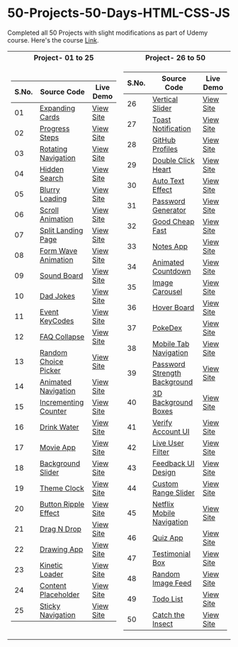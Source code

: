 # 50-Projects-50-Days-HTML-CSS-JS
Completed all 50 Projects with slight modifications as part of Udemy course. Here's the course [Link](https://www.udemy.com/course/50-projects-50-days/).

<table>
<tr><th>Project- 01 to 25</th><th>Project- 26 to 50</th></tr>
<tr>
<td>

|S.No.|Source Code|Live Demo|
| - | - | - |
|01|[Expanding Cards](https://github.com/yvrakesh/50-Projects-50-Days-HTML-CSS-JS/tree/main/Code/Project-01)|[View Site](https://yvrakesh.github.io/50-Projects-50-Days-HTML-CSS-JS/Code/Project-01/)|
|02|[Progress Steps](https://github.com/yvrakesh/50-Projects-50-Days-HTML-CSS-JS/tree/main/Code/Project-02)|[View Site](https://yvrakesh.github.io/50-Projects-50-Days-HTML-CSS-JS/Code/Project-02/)|
|03|[Rotating Navigation](https://github.com/yvrakesh/50-Projects-50-Days-HTML-CSS-JS/tree/main/Code/Project-03)|[View Site](https://yvrakesh.github.io/50-Projects-50-Days-HTML-CSS-JS/Code/Project-03/)|    
|04|[Hidden Search](https://github.com/yvrakesh/50-Projects-50-Days-HTML-CSS-JS/tree/main/Code/Project-04)|[View Site](https://yvrakesh.github.io/50-Projects-50-Days-HTML-CSS-JS/Code/Project-04/)|
|05|[Blurry Loading](https://github.com/yvrakesh/50-Projects-50-Days-HTML-CSS-JS/tree/main/Code/Project-05)|[View Site](https://yvrakesh.github.io/50-Projects-50-Days-HTML-CSS-JS/Code/Project-05/)|
|06|[Scroll Animation](https://github.com/yvrakesh/50-Projects-50-Days-HTML-CSS-JS/tree/main/Code/Project-06)|[View Site](https://yvrakesh.github.io/50-Projects-50-Days-HTML-CSS-JS/Code/Project-06/)|
|07|[Split Landing Page](https://github.com/yvrakesh/50-Projects-50-Days-HTML-CSS-JS/tree/main/Code/Project-07)|[View Site](https://yvrakesh.github.io/50-Projects-50-Days-HTML-CSS-JS/Code/Project-07/)|
|08|[Form Wave Animation](https://github.com/yvrakesh/50-Projects-50-Days-HTML-CSS-JS/tree/main/Code/Project-08)|[View Site](https://yvrakesh.github.io/50-Projects-50-Days-HTML-CSS-JS/Code/Project-08/)|
|09|[Sound Board](https://github.com/yvrakesh/50-Projects-50-Days-HTML-CSS-JS/tree/main/Code/Project-09)|[View Site](https://yvrakesh.github.io/50-Projects-50-Days-HTML-CSS-JS/Code/Project-09/)|
|10|[Dad Jokes](https://github.com/yvrakesh/50-Projects-50-Days-HTML-CSS-JS/tree/main/Code/Project-10)|[View Site](https://yvrakesh.github.io/50-Projects-50-Days-HTML-CSS-JS/Code/Project-10/)|
|11|[Event KeyCodes](https://github.com/yvrakesh/50-Projects-50-Days-HTML-CSS-JS/tree/main/Code/Project-11)|[View Site](https://yvrakesh.github.io/50-Projects-50-Days-HTML-CSS-JS/Code/Project-11/)|
|12|[FAQ Collapse](https://github.com/yvrakesh/50-Projects-50-Days-HTML-CSS-JS/tree/main/Code/Project-12)|[View Site](https://yvrakesh.github.io/50-Projects-50-Days-HTML-CSS-JS/Code/Project-12/)|
|13|[Random Choice Picker](https://github.com/yvrakesh/50-Projects-50-Days-HTML-CSS-JS/tree/main/Code/Project-13)|[View Site](https://yvrakesh.github.io/50-Projects-50-Days-HTML-CSS-JS/Code/Project-13/)|
|14|[Animated Navigation](https://github.com/yvrakesh/50-Projects-50-Days-HTML-CSS-JS/tree/main/Code/Project-14)|[View Site](https://yvrakesh.github.io/50-Projects-50-Days-HTML-CSS-JS/Code/Project-14/)|
|15|[Incrementing Counter](https://github.com/yvrakesh/50-Projects-50-Days-HTML-CSS-JS/tree/main/Code/Project-15)|[View Site](https://yvrakesh.github.io/50-Projects-50-Days-HTML-CSS-JS/Code/Project-15/)|
|16|[Drink Water](https://github.com/yvrakesh/50-Projects-50-Days-HTML-CSS-JS/tree/main/Code/Project-16)|[View Site](https://yvrakesh.github.io/50-Projects-50-Days-HTML-CSS-JS/Code/Project-16/)|
|17|[Movie App](https://github.com/yvrakesh/50-Projects-50-Days-HTML-CSS-JS/tree/main/Code/Project-17)|[View Site](https://yvrakesh.github.io/50-Projects-50-Days-HTML-CSS-JS/Code/Project-17/)|
|18|[Background Slider](https://github.com/yvrakesh/50-Projects-50-Days-HTML-CSS-JS/tree/main/Code/Project-18)|[View Site](https://yvrakesh.github.io/50-Projects-50-Days-HTML-CSS-JS/Code/Project-18/)|
|19|[Theme Clock](https://github.com/yvrakesh/50-Projects-50-Days-HTML-CSS-JS/tree/main/Code/Project-19)|[View Site](https://yvrakesh.github.io/50-Projects-50-Days-HTML-CSS-JS/Code/Project-19/)|
|20|[Button Ripple Effect](https://github.com/yvrakesh/50-Projects-50-Days-HTML-CSS-JS/tree/main/Code/Project-20)|[View Site](https://yvrakesh.github.io/50-Projects-50-Days-HTML-CSS-JS/Code/Project-20/)|
|21|[Drag N Drop](https://github.com/yvrakesh/50-Projects-50-Days-HTML-CSS-JS/tree/main/Code/Project-21)|[View Site](https://yvrakesh.github.io/50-Projects-50-Days-HTML-CSS-JS/Code/Project-21/)|
|22|[Drawing App](https://github.com/yvrakesh/50-Projects-50-Days-HTML-CSS-JS/tree/main/Code/Project-22)|[View Site](https://yvrakesh.github.io/50-Projects-50-Days-HTML-CSS-JS/Code/Project-22/)|
|23|[Kinetic Loader](https://github.com/yvrakesh/50-Projects-50-Days-HTML-CSS-JS/tree/main/Code/Project-23)|[View Site](https://yvrakesh.github.io/50-Projects-50-Days-HTML-CSS-JS/Code/Project-23/)|
|24|[Content Placeholder](https://github.com/yvrakesh/50-Projects-50-Days-HTML-CSS-JS/tree/main/Code/Project-24)|[View Site](https://yvrakesh.github.io/50-Projects-50-Days-HTML-CSS-JS/Code/Project-24/)|
|25|[Sticky Navigation](https://github.com/yvrakesh/50-Projects-50-Days-HTML-CSS-JS/tree/main/Code/Project-25)|[View Site](https://yvrakesh.github.io/50-Projects-50-Days-HTML-CSS-JS/Code/Project-25/)|
</td>

<td>

|S.No.|Source Code|Live Demo|
| - | - | - | 
|26|[Vertical Slider](https://github.com/yvrakesh/50-Projects-50-Days-HTML-CSS-JS/tree/main/Code/Project-26)|[View Site](https://yvrakesh.github.io/50-Projects-50-Days-HTML-CSS-JS/Code/Project-26/)|  
|27|[Toast Notification](https://github.com/yvrakesh/50-Projects-50-Days-HTML-CSS-JS/tree/main/Code/Project-27)|[View Site](https://yvrakesh.github.io/50-Projects-50-Days-HTML-CSS-JS/Code/Project-27/)|
|28|[GitHub Profiles](https://github.com/yvrakesh/50-Projects-50-Days-HTML-CSS-JS/tree/main/Code/Project-28)|[View Site](https://yvrakesh.github.io/50-Projects-50-Days-HTML-CSS-JS/Code/Project-28/)|
|29|[Double Click Heart](https://github.com/yvrakesh/50-Projects-50-Days-HTML-CSS-JS/tree/main/Code/Project-29)|[View Site](https://yvrakesh.github.io/50-Projects-50-Days-HTML-CSS-JS/Code/Project-29/)|
|30|[Auto Text Effect](https://github.com/yvrakesh/50-Projects-50-Days-HTML-CSS-JS/tree/main/Code/Project-30)|[View Site](https://yvrakesh.github.io/50-Projects-50-Days-HTML-CSS-JS/Code/Project-30/)|
|31|[Password Generator](https://github.com/yvrakesh/50-Projects-50-Days-HTML-CSS-JS/tree/main/Code/Project-31)|[View Site](https://yvrakesh.github.io/50-Projects-50-Days-HTML-CSS-JS/Code/Project-31/)|
|32|[Good Cheap Fast](https://github.com/yvrakesh/50-Projects-50-Days-HTML-CSS-JS/tree/main/Code/Project-32)|[View Site](https://yvrakesh.github.io/50-Projects-50-Days-HTML-CSS-JS/Code/Project-32/)|
|33|[Notes App](https://github.com/yvrakesh/50-Projects-50-Days-HTML-CSS-JS/tree/main/Code/Project-33)|[View Site](https://yvrakesh.github.io/50-Projects-50-Days-HTML-CSS-JS/Code/Project-33/)|
|34|[Animated Countdown](https://github.com/yvrakesh/50-Projects-50-Days-HTML-CSS-JS/tree/main/Code/Project-34)|[View Site](https://yvrakesh.github.io/50-Projects-50-Days-HTML-CSS-JS/Code/Project-34/)|
|35|[Image Carousel](https://github.com/yvrakesh/50-Projects-50-Days-HTML-CSS-JS/tree/main/Code/Project-35)|[View Site](https://yvrakesh.github.io/50-Projects-50-Days-HTML-CSS-JS/Code/Project-35/)|
|36|[Hover Board](https://github.com/yvrakesh/50-Projects-50-Days-HTML-CSS-JS/tree/main/Code/Project-36)|[View Site](https://yvrakesh.github.io/50-Projects-50-Days-HTML-CSS-JS/Code/Project-36/)|
|37|[PokeDex](https://github.com/yvrakesh/50-Projects-50-Days-HTML-CSS-JS/tree/main/Code/Project-37)|[View Site](https://yvrakesh.github.io/50-Projects-50-Days-HTML-CSS-JS/Code/Project-37/)|
|38|[Mobile Tab Navigation](https://github.com/yvrakesh/50-Projects-50-Days-HTML-CSS-JS/tree/main/Code/Project-38)|[View Site](https://yvrakesh.github.io/50-Projects-50-Days-HTML-CSS-JS/Code/Project-38/)|
|39|[Password Strength Background](https://github.com/yvrakesh/50-Projects-50-Days-HTML-CSS-JS/tree/main/Code/Project-39)|[View Site](https://yvrakesh.github.io/50-Projects-50-Days-HTML-CSS-JS/Code/Project-39/)|
|40|[3D Background Boxes](https://github.com/yvrakesh/50-Projects-50-Days-HTML-CSS-JS/tree/main/Code/Project-40)|[View Site](https://yvrakesh.github.io/50-Projects-50-Days-HTML-CSS-JS/Code/Project-40/)|
|41|[Verify Account UI](https://github.com/yvrakesh/50-Projects-50-Days-HTML-CSS-JS/tree/main/Code/Project-41)|[View Site](https://yvrakesh.github.io/50-Projects-50-Days-HTML-CSS-JS/Code/Project-41/)|
|42|[Live User Filter](https://github.com/yvrakesh/50-Projects-50-Days-HTML-CSS-JS/tree/main/Code/Project-42)|[View Site](https://yvrakesh.github.io/50-Projects-50-Days-HTML-CSS-JS/Code/Project-42/)|
|43|[Feedback UI Design](https://github.com/yvrakesh/50-Projects-50-Days-HTML-CSS-JS/tree/main/Code/Project-43)|[View Site](https://yvrakesh.github.io/50-Projects-50-Days-HTML-CSS-JS/Code/Project-43/)|
|44|[Custom Range Slider](https://github.com/yvrakesh/50-Projects-50-Days-HTML-CSS-JS/tree/main/Code/Project-44)|[View Site](https://yvrakesh.github.io/50-Projects-50-Days-HTML-CSS-JS/Code/Project-44/)|
|45|[Netflix Mobile Navigation](https://github.com/yvrakesh/50-Projects-50-Days-HTML-CSS-JS/tree/main/Code/Project-45)|[View Site](https://yvrakesh.github.io/50-Projects-50-Days-HTML-CSS-JS/Code/Project-45/)|
|46|[Quiz App](https://github.com/yvrakesh/50-Projects-50-Days-HTML-CSS-JS/tree/main/Code/Project-46)|[View Site](https://yvrakesh.github.io/50-Projects-50-Days-HTML-CSS-JS/Code/Project-46/)|
|47|[Testimonial Box](https://github.com/yvrakesh/50-Projects-50-Days-HTML-CSS-JS/tree/main/Code/Project-47)|[View Site](https://yvrakesh.github.io/50-Projects-50-Days-HTML-CSS-JS/Code/Project-47/)|
|48|[Random Image Feed](https://github.com/yvrakesh/50-Projects-50-Days-HTML-CSS-JS/tree/main/Code/Project-48)|[View Site](https://yvrakesh.github.io/50-Projects-50-Days-HTML-CSS-JS/Code/Project-48/)|
|49|[Todo List](https://github.com/yvrakesh/50-Projects-50-Days-HTML-CSS-JS/tree/main/Code/Project-49)|[View Site](https://yvrakesh.github.io/50-Projects-50-Days-HTML-CSS-JS/Code/Project-49/)|
|50|[Catch the Insect](https://github.com/yvrakesh/50-Projects-50-Days-HTML-CSS-JS/tree/main/Code/Project-50)|[View Site](https://yvrakesh.github.io/50-Projects-50-Days-HTML-CSS-JS/Code/Project-50/)|
</td>
</tr> </table>



